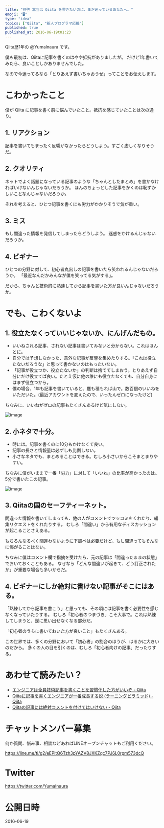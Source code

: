 ```yaml
---
title: "拝啓 本当は Qiita を書きたいのに、まだ迷っているあなたへ。"
emoji: "🖥"
type: "idea"
topics: ["Qiita", "新人プログラマ応援"]
published: true
published_at: 2016-06-19t01:23
---
```


Qiita歴1年の @YumaInaura です。

僕も最初は、Qiitaに記事を書くのはやや抵抗がありましたが。
だけど1年書いてみたら、良いことしかありませんでした。

なので今迷ってるなら「とりあえず書いちゃおうぜ」ってことをお伝えします。

# こわかったこと

僕が Qiita に記事を書く前に悩んでいたこと。抵抗を感じていたことは次の通り。

## 1. リアクション

記事を書いてもまったく反響がなかったらどうしよう。すごく虚しくなりそうだ。

## 2. クオリティ

ネットでよく話題になっている記事のような「ちゃんとしたまとめ」を書かなければいけないんじゃないだろうか。
ほんのちょっとした記事をかくのは恥ずかしいことなんじゃないだろうか。

それを考えると、ひとつ記事を書くにも労力がかかりそうで気が重い。

## 3. ミス

もし間違った情報を発信してしまったらどうしよう。
迷惑をかけるんじゃないだろうか。

## 4. ビギナー

ひとつの分野に対して、初心者丸出しの記事を書いたら笑われるんじゃないだろうか。
「最近なんだかみんなが僕を笑ってる気がする」。

だから、ちゃんと技術的に熟達してから記事を書いた方が良いんじゃないだろうか。

# でも、こわくないよ

## 1. 役立たなくっていいじゃないか、にんげんだもの。

- いいねされる記事、されない記事は書いてみないと分からない。これはほんとに。
- 自分では予想しなかった、意外な記事が反響を集めたりする。「これは役立たないだろうな」と思って書かないのはもったいない。
- 「記事が役立つか、役立たないか」の判断は捨ててしまおう。とりあえず自分にだけ役立てば良い。たとえ仮に他の誰にも役立たなくても、自分自身にはまず役立つから。
- 僕の場合、1年も記事を書いていると、塵も積もれば山で。数百個のいいねをいただいた。(最近アカウントを変えたので、いったんゼロになったけど)

ちなみに、いいねがゼロの記事もたくさんあるけど気にしない。

![image](https://qiita-image-store.s3.amazonaws.com/0/89618/7aa76fdb-a80f-7c6e-ed48-fb09a11dda5d.png)

## 2. 小ネタで十分。

- 時には。記事を書くのに10分もかけなくて良い。
- 記事の長さと情報量は必ずしも比例しない。
- 小さなネタでも、まとめることはできる。むしろ小さいからこそまとまりやすい。

ちなみに僕がいままで一番「労力」に対して「いいね」の比率が高かったのは。5分で書いたこの記事。

![image](https://qiita-image-store.s3.amazonaws.com/0/89618/a4382d2f-275e-a34f-e177-bd0f43a46841.png)


## 3. Qiitaの国のセーフティーネット。

間違った情報を書いてしまっても、他の人がコメントでツッコミをくれたり、編集リクエストをくれたりする。
むしろ「間違い」から有用なディスカッションが起こることさえある。

もちろんなるべく間違わないように下調べは必要だけど、もし間違ってもそんなに怖がることはない。

ちなみに僕はコメント欄で指摘を受けたら、元の記事は「間違ったままの状態」でおいておくこともある。
なぜなら「どんな間違いが起きて、どう訂正されたか」が重要な場合も多いからだ。

## 4. ビギナーにしか絶対に書けない記事がそこにはある。

「熟練してから記事を書こう」と思っても、その頃には記事を書く必要性を感じなくなっていたりする。
むしろ「初心者のつまづき」こそ大事で。これは熟練してしまうと、逆に思い出せなくなる部分だ。

「初心者のうちに書いておいた方が良いこと」もたくさんある。

この世界では、多くの分野において「初心者」の割合のほうが、はるかに大きいのだから。
多くの人の目を引くのは、むしろ「初心者向けの記事」だったりする。

# あわせて読みたい？

- [エンジニアは全員技術記事を書くことを習慣化した方がいいぞ - Qiita](https://qiita.com/HiromuMasuda0228/items/a71dea7ef4d77a30b118)
- [Qiitaに記事を書くエンジニアが一番成長する説 (ラーニングピラミッド) - Qiita](https://qiita.com/YumaInaura/items/da7f442226f0c048ae2f)
- [Qiitaの記事には絶対コメントを付けてはいけない - Qiita](https://qiita.com/YumaInaura/items/5532cb4eea013b2f4a4b)






















<!-- Update From Qiita API -->

# チャットメンバー募集


何か質問、悩み事、相談などあればLINEオープンチャットもご利用ください。

https://line.me/ti/g2/eEPltQ6Tzh3pYAZV8JXKZqc7PJ6L0rpm573dcQ





# Twitter


https://twitter.com/YumaInaura


<!-- Update From Qiita API -->



# 公開日時

2016-06-19
